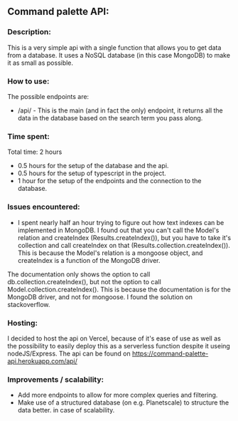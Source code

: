 ## Command palette API:

### Description:
This is a very simple api with a single function that allows you to get data from a database.
It uses a NoSQL database (in this case MongoDB) to make it as small as possible.

### How to use:
The possible endpoints are:
- /api/ - This is the main (and in fact the only) endpoint, it returns all the data in the database based on the search term you pass along.

### Time spent:
Total time: 2 hours
- 0.5 hours for the setup of the database and the api.
- 0.5 hours for the setup of typescript in the project.
- 1 hour for the setup of the endpoints and the connection to the database.

### Issues encountered:
- I spent nearly half an hour trying to figure out how text indexes can be implemented in MongoDB. I found out that you can't call the Model's relation and createIndex (Results.createIndex()), but you have to take it's collection and call createIndex on that (Results.collection.createIndex()). This is because the Model's relation is a mongoose object, and createIndex is a function of the MongoDB driver.

The documentation only shows the option to call db.collection.createIndex(), but not the option to call Model.collection.createIndex(). This is because the documentation is for the MongoDB driver, and not for mongoose. I found the solution on stackoverflow.

### Hosting:
I decided to host the api on Vercel, because of it's ease of use as well as the possibility to easily deploy this as a serverless function despite it useing nodeJS/Express. The api can be found on https://command-palette-api.herokuapp.com/api/

### Improvements / scalability:
- Add more endpoints to allow for more complex queries and filtering.
- Make use of a structured database (on e.g. Planetscale) to structure the data better. in case of scalability.
